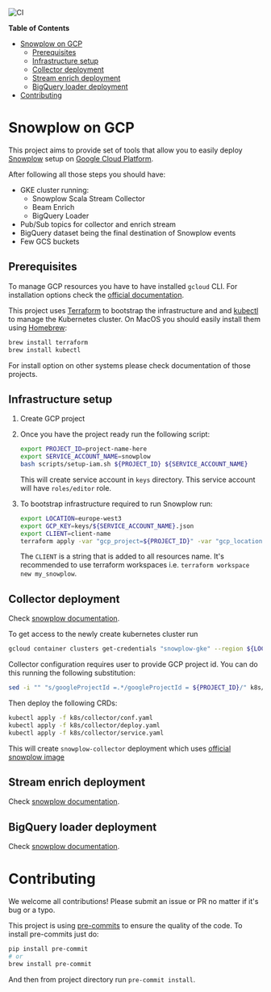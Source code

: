 ![CI](https://github.com/turbaszek/snowplow-gcp-wip/workflows/CI/badge.svg?branch=master)

<!-- START doctoc generated TOC please keep comment here to allow auto update -->
<!-- DON'T EDIT THIS SECTION, INSTEAD RE-RUN doctoc TO UPDATE -->
**Table of Contents**

- [Snowplow on GCP](#snowplow-on-gcp)
  - [Prerequisites](#prerequisites)
  - [Infrastructure setup](#infrastructure-setup)
  - [Collector deployment](#collector-deployment)
  - [Stream enrich deployment](#stream-enrich-deployment)
  - [BigQuery loader deployment](#bigquery-loader-deployment)
- [Contributing](#contributing)

<!-- END doctoc generated TOC please keep comment here to allow auto update -->

# Snowplow on GCP

This project aims to provide set of tools that allow you to easily deploy
[Snowplow](https://github.com/snowplow) setup on [Google Cloud Platform](https://cloud.google.com).

After following all those steps you should have:
- GKE cluster running:
    - Snowplow Scala Stream Collector
    - Beam Enrich
    - BigQuery Loader
- Pub/Sub topics for collector and enrich stream
- BigQuery dataset being the final destination of Snowplow events
- Few GCS buckets

## Prerequisites

To manage GCP resources you have to have installed `gcloud` CLI. For installation options
check the [official documentation](https://cloud.google.com/sdk/install).

This project uses [Terraform](https://www.terraform.io/downloads.html) to bootstrap the infrastructure and
and [kubectl](https://kubernetes.io/docs/tasks/tools/install-kubectl/) to manage the Kubernetes cluster.
On MacOS you should easily install them using [Homebrew](https://brew.sh):
```bash
brew install terraform
brew install kubectl
```
For install option on other systems please check documentation of those projects.

## Infrastructure setup

1. Create GCP project

1. Once you have the project ready run the following script:
    ```bash
    export PROJECT_ID=project-name-here
    export SERVICE_ACCOUNT_NAME=snowplow
    bash scripts/setup-iam.sh ${PROJECT_ID} ${SERVICE_ACCOUNT_NAME}
    ```
   This will create service account in `keys` directory. This service account will have `roles/editor` role.

1. To bootstrap infrastructure required to run Snowplow run:
    ```bash
    export LOCATION=europe-west3
    export GCP_KEY=keys/${SERVICE_ACCOUNT_NAME}.json
    export CLIENT=client-name
    terraform apply -var "gcp_project=${PROJECT_ID}" -var "gcp_location=${LOCATION}" -var "gcp_key_admin=${GCP_KEY}" -var "client=${CLIENT}"
    ```
   The `CLIENT` is a string that is added to all resources name. It's recommended to use
   terraform workspaces i.e. `terraform workspace new my_snowplow`.

## Collector deployment
Check [snowplow documentation](
https://docs.snowplowanalytics.com/docs/setup-snowplow-on-gcp/setup-the-snowplow-collector/).


To get access to the newly create kubernetes cluster run
```bash
gcloud container clusters get-credentials "snowplow-gke" --region ${LOCATION}
```

Collector configuration requires user to provide GCP project id. You can do this running the following
substitution:
```bash
sed -i "" "s/googleProjectId =.*/googleProjectId = ${PROJECT_ID}/" k8s/collector/conf.yaml
```

Then deploy the following CRDs:
```bash
kubectl apply -f k8s/collector/conf.yaml
kubectl apply -f k8s/collector/deploy.yaml
kubectl apply -f k8s/collector/service.yaml
```
This will create `snowplow-collector` deployment which uses [official snowplow image](
https://hub.docker.com/r/snowplow/scala-stream-collector-pubsub/tags)

## Stream enrich deployment
Check [snowplow documentation](
https://docs.snowplowanalytics.com/docs/setup-snowplow-on-gcp/setup-validation-and-enrich-beam-enrich/).


## BigQuery loader deployment
Check [snowplow documentation](
https://docs.snowplowanalytics.com/docs/setup-snowplow-on-gcp/setup-bigquery-destination/bigquery-loader-0-5-0/).


# Contributing

We welcome all contributions! Please submit an issue or PR no matter if it's bug or a typo.

This project is using [pre-commits](https://pre-commit.com) to ensure the
quality of the code. To install pre-commits just do:
```bash
pip install pre-commit
# or
brew install pre-commit
```
And then from project directory run `pre-commit install`.
